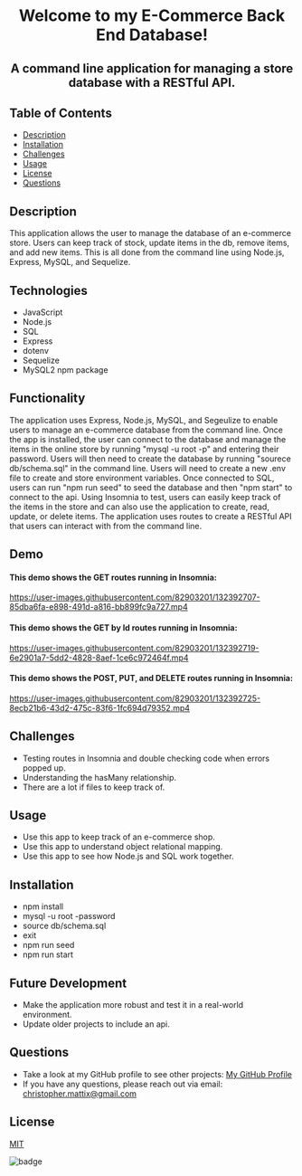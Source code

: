 

# <p align="center">Welcome to my E-Commerce Back End Database!</p> 
## <p align="center">A command line application for managing a store database with a RESTful API.</p>

## Table of Contents
  * [Description](#description)
  * [Installation](#installation)
  * [Challenges](#challenges)
  * [Usage](#usage)
  * [License](#license)
  * [Questions](#questions)

## Description

This application allows the user to manage the database of an e-commerce store. Users can keep track of stock, update items in the db, remove items, and add new items. This is all done from the command line using Node.js, Express, MySQL, and Sequelize.  
 
## Technologies
* JavaScript
* Node.js
* SQL
* Express
* dotenv
* Sequelize
* MySQL2 npm package



## Functionality
The application uses Express, Node.js, MySQL, and Segeulize to enable users to manage an e-commerce database from the command line. Once the app is installed, the user can connect to the database and manage the items in the online store by running "mysql -u root -p" and entering their password. Users will then need to create the database by running "sourece db/schema.sql" in the command line. Users will need to create a new .env file to create and store environment variables. Once connected to SQL, users can run "npm run seed" to seed the database and then "npm start" to connect to the api. Using Insomnia to test, users can easily keep track of the items in the store and can also use the application to create, read, update, or delete items. The application uses routes to create a RESTful API that users can interact with from the command line.  


## Demo
#### This demo shows the GET routes running in Insomnia:

https://user-images.githubusercontent.com/82903201/132392707-85dba6fa-e898-491d-a816-bb899fc9a727.mp4


#### This demo shows the GET by Id routes running in Insomnia:

https://user-images.githubusercontent.com/82903201/132392719-6e2901a7-5dd2-4828-8aef-1ce6c972464f.mp4


#### This demo shows the POST, PUT, and DELETE routes running in Insomnia:

https://user-images.githubusercontent.com/82903201/132392725-8ecb21b6-43d2-475c-83f6-1fc694d79352.mp4


## Challenges

* Testing routes in Insomnia and double checking code when errors popped up. 
* Understanding the hasMany relationship.
* There are a lot if files to keep track of. 

## Usage
* Use this app to keep track of an e-commerce shop.
* Use this app to understand object relational mapping.
* Use this app to see how Node.js and SQL work together. 

## Installation
* npm install
* mysql -u root -password
* source db/schema.sql
* exit
* npm run seed 
* npm run start

## Future Development
* Make the application more robust and test it in a real-world environment.
* Update older projects to include an api. 

## Questions
* Take a look at my GitHub profile to see other projects: 
[My GitHub Profile](https://github.com/BeardoMattix)
* If you have any questions, please reach out via email: christopher.mattix@gmail.com

## License
[MIT](https://opensource.org/licenses/MIT)

![badge](https://img.shields.io/static/v1?label=License&message=MIT&color=success)